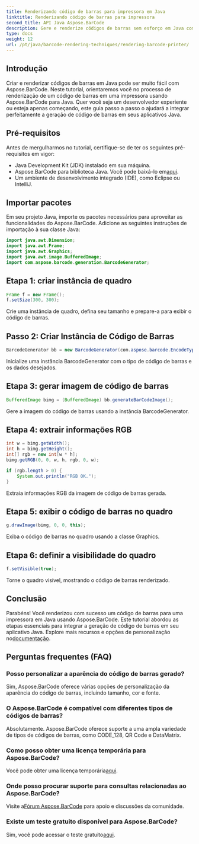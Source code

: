 ```yaml
---
title: Renderizando código de barras para impressora em Java
linktitle: Renderizando código de barras para impressora
second_title: API Java Aspose.BarCode
description: Gere e renderize códigos de barras sem esforço em Java com Aspose.BarCode. Siga nosso guia passo a passo para uma integração perfeita.
type: docs
weight: 12
url: /pt/java/barcode-rendering-techniques/rendering-barcode-printer/
---
```


## Introdução

Criar e renderizar códigos de barras em Java pode ser muito fácil com Aspose.BarCode. Neste tutorial, orientaremos você no processo de renderização de um código de barras em uma impressora usando Aspose.BarCode para Java. Quer você seja um desenvolvedor experiente ou esteja apenas começando, este guia passo a passo o ajudará a integrar perfeitamente a geração de código de barras em seus aplicativos Java.

## Pré-requisitos

Antes de mergulharmos no tutorial, certifique-se de ter os seguintes pré-requisitos em vigor:

- Java Development Kit (JDK) instalado em sua máquina.
-  Aspose.BarCode para biblioteca Java. Você pode baixá-lo em[aqui](https://releases.aspose.com/barcode/java/).
- Um ambiente de desenvolvimento integrado (IDE), como Eclipse ou IntelliJ.

## Importar pacotes

Em seu projeto Java, importe os pacotes necessários para aproveitar as funcionalidades do Aspose.BarCode. Adicione as seguintes instruções de importação à sua classe Java:

```java
import java.awt.Dimension;
import java.awt.Frame;
import java.awt.Graphics;
import java.awt.image.BufferedImage;
import com.aspose.barcode.generation.BarcodeGenerator;
```

## Etapa 1: criar instância de quadro

```java
Frame f = new Frame();
f.setSize(300, 300);
```

Crie uma instância de quadro, defina seu tamanho e prepare-a para exibir o código de barras.

## Passo 2: Criar Instância de Código de Barras

```java
BarcodeGenerator bb = new BarcodeGenerator(com.aspose.barcode.EncodeTypes.CODE_128, "1234567");
```

Inicialize uma instância BarcodeGenerator com o tipo de código de barras e os dados desejados.

## Etapa 3: gerar imagem de código de barras

```java
BufferedImage bimg = (BufferedImage) bb.generateBarCodeImage();
```

Gere a imagem do código de barras usando a instância BarcodeGenerator.

## Etapa 4: extrair informações RGB

```java
int w = bimg.getWidth();
int h = bimg.getHeight();
int[] rgb = new int[w * h];
bimg.getRGB(0, 0, w, h, rgb, 0, w);

if (rgb.length > 0) {
    System.out.println("RGB OK.");
}
```

Extraia informações RGB da imagem de código de barras gerada.

## Etapa 5: exibir o código de barras no quadro

```java
g.drawImage(bimg, 0, 0, this);
```

Exiba o código de barras no quadro usando a classe Graphics.

## Etapa 6: definir a visibilidade do quadro

```java
f.setVisible(true);
```

Torne o quadro visível, mostrando o código de barras renderizado.

## Conclusão

 Parabéns! Você renderizou com sucesso um código de barras para uma impressora em Java usando Aspose.BarCode. Este tutorial abordou as etapas essenciais para integrar a geração de código de barras em seu aplicativo Java. Explore mais recursos e opções de personalização no[documentação](https://reference.aspose.com/barcode/java/).

## Perguntas frequentes (FAQ)

### Posso personalizar a aparência do código de barras gerado?
Sim, Aspose.BarCode oferece várias opções de personalização da aparência do código de barras, incluindo tamanho, cor e fonte.

### O Aspose.BarCode é compatível com diferentes tipos de códigos de barras?
Absolutamente. Aspose.BarCode oferece suporte a uma ampla variedade de tipos de códigos de barras, como CODE_128, QR Code e DataMatrix.

### Como posso obter uma licença temporária para Aspose.BarCode?
 Você pode obter uma licença temporária[aqui](https://purchase.aspose.com/temporary-license/).

### Onde posso procurar suporte para consultas relacionadas ao Aspose.BarCode?
 Visite a[Fórum Aspose.BarCode](https://forum.aspose.com/c/barcode/13) para apoio e discussões da comunidade.

### Existe um teste gratuito disponível para Aspose.BarCode?
 Sim, você pode acessar o teste gratuito[aqui](https://releases.aspose.com/).

